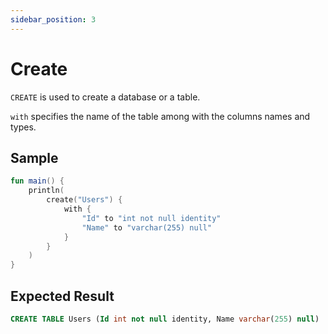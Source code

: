 ```yaml
---
sidebar_position: 3
---
```


# Create

`CREATE` is used to create a database or a table.

`with` specifies the name of the table among with the columns names and types.

## Sample

```kotlin
fun main() {
    println(
        create("Users") {
            with {
                "Id" to "int not null identity"
                "Name" to "varchar(255) null"
            }
        }
    )
}
```

## Expected Result

```sql
CREATE TABLE Users (Id int not null identity, Name varchar(255) null)
```